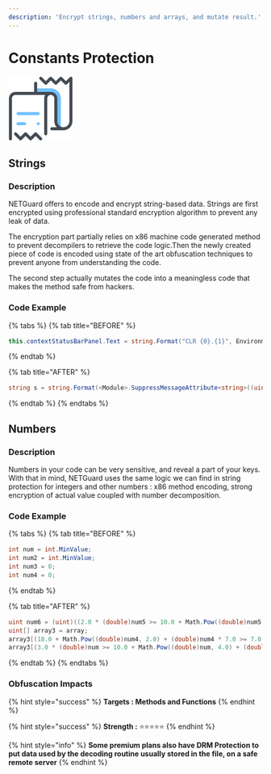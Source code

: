 ```yaml
---
description: 'Encrypt strings, numbers and arrays, and mutate result.'
---
```


# Constants Protection

![](../.gitbook/assets/constantencryption.png)

## Strings

### Description

NETGuard offers to encode and encrypt string-based data. Strings are first encrypted using professional standard encryption algorithm to prevent any leak of data.

The encryption part partially relies on x86 machine code generated method to prevent decompilers to retrieve the code logic.Then the newly created piece of code is encoded using state of the art obfuscation techniques to prevent anyone from understanding the code.

The second step actually mutates the code into a meaningless code that makes the method safe from hackers.

### Code Example

{% tabs %}
{% tab title="BEFORE" %}
```csharp
this.contextStatusBarPanel.Text = string.Format("CLR {0}.{1}", Environment.Version.Major, Environment.Version.Minor);
```
{% endtab %}

{% tab title="AFTER" %}
```csharp
string s = string.Format(<Module>.SuppressMessageAttribute<string>((uint)((6.0 * (double)num >= 10.0 + Math.Pow((double)num, 4.0) + (double)num * 6.0) ? ((int)((IntPtr)835599393)) : (-1774442645 - sizeof(ushort) - (int)Math.Floor(948.7677371109686))), (uint)((2.0 + Math.Sin((double)num2 * 1.0) >= 1.0) ? (-1401948064 - (int)Math.Floor(6649.3740176560232)) : ((int)((IntPtr)1008681497)))), NETGuardID, token);
```
{% endtab %}
{% endtabs %}

## Numbers

### Description

Numbers in your code can be very sensitive, and reveal a part of your keys. With that in mind, NETGuard uses the same logic we can find in string protection for integers and other numbers : x86 method encoding, strong encryption of actual value coupled with number decomposition.

### Code Example

{% tabs %}
{% tab title="BEFORE" %}
```csharp
int num = int.MinValue;
int num2 = int.MinValue;
int num3 = 0;
int num4 = 0;
```
{% endtab %}

{% tab title="AFTER" %}
```csharp
uint num6 = (uint)((2.0 * (double)num5 >= 10.0 + Math.Pow((double)num5, 2.0) + (double)num5 * 2.0) ? 1900399322 : (-453298880 - Type.EmptyTypes.Length));
uint[] array3 = array;
array3[(10.0 + Math.Pow((double)num4, 2.0) + (double)num4 * 7.0 >= 7.0 * (double)num4) ? ((int)((IntPtr)Type.EmptyTypes.Length)) : 311978074] = (uint)((4.0 * (double)num >= 10.0 + Math.Pow((double)num, 4.0) + (double)num * 4.0) ? (168811203 - sizeof(DateTime) + (int)Math.Floor(317.15675077594665)) : -1485681892);
array3[(3.0 * (double)num >= 10.0 + Math.Pow((double)num, 4.0) + (double)num * 3.0) ? (1105999488 + (int)Math.Floor(9878.46086898421)) : (sizeof(<Module>.SafeCompressedStackHandle) + sizeof(byte) - sizeof(<Module>.SafeCompressedStackHandle))] = (uint)((6.0 >= 7.0 + Math.Sin((double)num2 * 2.0)) ? (218495996 + (int)Math.Floor(9878.4164446780542)) : (186488182 + Type.EmptyTypes.Length));
```
{% endtab %}
{% endtabs %}

### Obfuscation Impacts

{% hint style="success" %}
**Targets : Methods and Functions**
{% endhint %}

{% hint style="success" %}
**Strength :** ⭐⭐⭐⭐⭐
{% endhint %}

{% hint style="info" %}
**Some premium plans also have DRM Protection to put data used by the decoding routine usually stored in the file, on a safe remote server**
{% endhint %}

